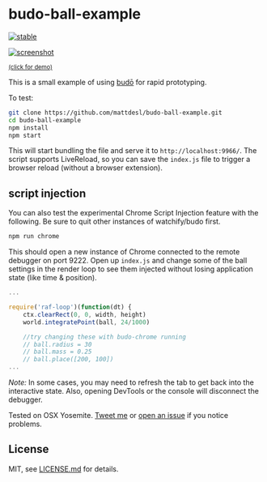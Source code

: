 # budo-ball-example

[![stable](http://badges.github.io/stability-badges/dist/stable.svg)](http://github.com/badges/stability-badges)

[![screenshot](http://i.imgur.com/LJP7d9I.png)](https://www.youtube.com/watch?v=cfgeN3G_Gl0)

<sup>[(click for demo)](https://www.youtube.com/watch?v=cfgeN3G_Gl0)</sup>


This is a small example of using [budō](https://github.com/mattdesl/budo) for rapid prototyping. 

To test:

```sh
git clone https://github.com/mattdesl/budo-ball-example.git
cd budo-ball-example
npm install
npm start
```

This will start bundling the file and serve it to `http://localhost:9966/`. The script supports LiveReload, so you can save the `index.js` file to trigger a browser reload (without a browser extension).

## script injection

You can also test the experimental Chrome Script Injection feature with the following. Be sure to quit other instances of watchify/budo first.

```sh
npm run chrome
```

This should open a new instance of Chrome connected to the remote debugger on port 9222. Open up `index.js` and change some of the ball settings in the render loop to see them injected without losing application state (like time & position).

```js
...

require('raf-loop')(function(dt) {
    ctx.clearRect(0, 0, width, height)
    world.integratePoint(ball, 24/1000)

    //try changing these with budo-chrome running
    // ball.radius = 30
    // ball.mass = 0.25
    // ball.place([200, 100])
...
```

*Note:* In some cases, you may need to refresh the tab to get back into the interactive state. Also, opening DevTools or the console will disconnect the debugger.

Tested on OSX Yosemite. [Tweet me](https://twitter.com/mattdesl) or [open an issue](https://github.com/mattdesl/budo/issues) if you notice problems.

## License

MIT, see [LICENSE.md](http://github.com/mattdesl/budo-ball-example/blob/master/LICENSE.md) for details.
